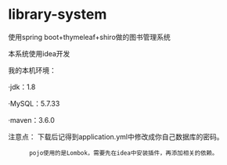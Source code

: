 # library-system
使用spring boot+thymeleaf+shiro做的图书管理系统

本系统使用idea开发

我的本机环境：

  ·jdk：1.8
  
  ·MySQL：5.7.33
   
  ·maven：3.6.0
  

 注意点： 下载后记得到application.yml中修改成你自己数据库的密码。
 
          pojo使用的是Lombok，需要先在idea中安装插件，再添加相关的依赖。
 


